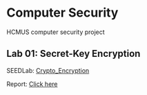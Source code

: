 # Computer Security
HCMUS computer security project

## Lab 01: Secret-Key Encryption
SEEDLab: [Crypto_Encryption](https://seedsecuritylabs.org/Labs_20.04/Crypto/Crypto_Encryption/)

Report: [Click here](https://studenthcmusedu-my.sharepoint.com/:w:/g/personal/19120036_student_hcmus_edu_vn/EbPgdLLkdJdLp5v-cUUCW0sB6EQdgo72XA1_IYqmB05cfA?e=DZjDNs)
